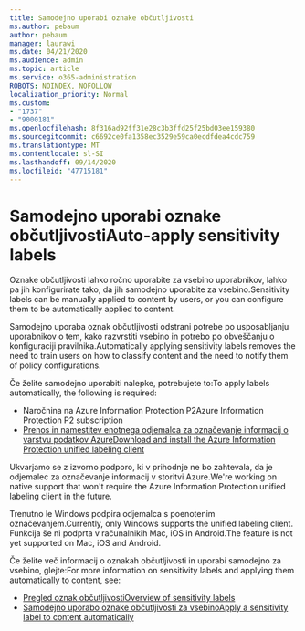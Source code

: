 ```yaml
---
title: Samodejno uporabi oznake občutljivosti
ms.author: pebaum
author: pebaum
manager: laurawi
ms.date: 04/21/2020
ms.audience: admin
ms.topic: article
ms.service: o365-administration
ROBOTS: NOINDEX, NOFOLLOW
localization_priority: Normal
ms.custom:
- "1737"
- "9000181"
ms.openlocfilehash: 8f316ad92ff31e28c3b3ffd25f25bd03ee159380
ms.sourcegitcommit: c6692ce0fa1358ec3529e59ca0ecdfdea4cdc759
ms.translationtype: MT
ms.contentlocale: sl-SI
ms.lasthandoff: 09/14/2020
ms.locfileid: "47715181"
---
```

# <a name="auto-apply-sensitivity-labels"></a><span data-ttu-id="836c1-102">Samodejno uporabi oznake občutljivosti</span><span class="sxs-lookup"><span data-stu-id="836c1-102">Auto-apply sensitivity labels</span></span>

<span data-ttu-id="836c1-103">Oznake občutljivosti lahko ročno uporabite za vsebino uporabnikov, lahko pa jih konfigurirate tako, da jih samodejno uporabite za vsebino.</span><span class="sxs-lookup"><span data-stu-id="836c1-103">Sensitivity labels can be manually applied to content by users, or you can configure them to be automatically applied to content.</span></span>

<span data-ttu-id="836c1-104">Samodejno uporaba oznak občutljivosti odstrani potrebe po usposabljanju uporabnikov o tem, kako razvrstiti vsebino in potrebo po obveščanju o konfiguraciji pravilnika.</span><span class="sxs-lookup"><span data-stu-id="836c1-104">Automatically applying sensitivity labels removes the need to train users on how to classify content and the need to notify them of policy configurations.</span></span>

<span data-ttu-id="836c1-105">Če želite samodejno uporabiti nalepke, potrebujete to:</span><span class="sxs-lookup"><span data-stu-id="836c1-105">To apply labels automatically, the following is required:</span></span>

- <span data-ttu-id="836c1-106">Naročnina na Azure Information Protection P2</span><span class="sxs-lookup"><span data-stu-id="836c1-106">Azure Information Protection P2 subscription</span></span>
- [<span data-ttu-id="836c1-107">Prenos in namestitev enotnega odjemalca za označevanje informacij o varstvu podatkov Azure</span><span class="sxs-lookup"><span data-stu-id="836c1-107">Download and install the Azure Information Protection unified labeling client</span></span>](https://docs.microsoft.com/azure/information-protection/rms-client/install-unifiedlabelingclient-app)

<span data-ttu-id="836c1-108">Ukvarjamo se z izvorno podporo, ki v prihodnje ne bo zahtevala, da je odjemalec za označevanje informacij v storitvi Azure.</span><span class="sxs-lookup"><span data-stu-id="836c1-108">We're working on native support that won't require the Azure Information Protection unified labeling client in the future.</span></span>

<span data-ttu-id="836c1-109">Trenutno le Windows podpira odjemalca s poenotenim označevanjem.</span><span class="sxs-lookup"><span data-stu-id="836c1-109">Currently, only Windows supports the unified labeling client.</span></span>  <span data-ttu-id="836c1-110">Funkcija še ni podprta v računalnikih Mac, iOS in Android.</span><span class="sxs-lookup"><span data-stu-id="836c1-110">The feature is not yet supported on Mac, iOS and Android.</span></span>

<span data-ttu-id="836c1-111">Če želite več informacij o oznakah občutljivosti in uporabi samodejno za vsebino, glejte:</span><span class="sxs-lookup"><span data-stu-id="836c1-111">For more information on sensitivity labels and applying them automatically to content,  see:</span></span>

- [<span data-ttu-id="836c1-112">Pregled oznak občutljivosti</span><span class="sxs-lookup"><span data-stu-id="836c1-112">Overview of sensitivity labels</span></span>](https://docs.microsoft.com/microsoft-365/compliance/sensitivity-labels)
- [<span data-ttu-id="836c1-113">Samodejno uporabo oznake občutljivosti za vsebino</span><span class="sxs-lookup"><span data-stu-id="836c1-113">Apply a sensitivity label to content automatically</span></span>](https://docs.microsoft.com/office365/securitycompliance/apply_sensitivity_label_automatically)